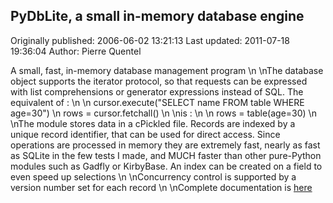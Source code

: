 ## PyDbLite, a small in-memory database engine 
Originally published: 2006-06-02 13:21:13 
Last updated: 2011-07-18 19:36:04 
Author: Pierre Quentel 
 
A small, fast, in-memory database management program\n\nThe database object supports the iterator protocol, so that requests can be expressed with list comprehensions or generator expressions instead of SQL. The equivalent of :\n\n    cursor.execute("SELECT name FROM table WHERE age=30")\n    rows = cursor.fetchall()\n\nis :\n\n    rows = table(age=30)\n\nThe module stores data in a cPickled file. Records are indexed by a unique record identifier, that can be used for direct access. Since operations are processed in memory they are extremely fast, nearly as fast as SQLite in the few tests I made, and MUCH faster than other pure-Python modules such as Gadfly or KirbyBase. An index can be created on a field to even speed up selections\n\nConcurrency control is supported by a version number set for each record\n\nComplete documentation is [here](http://www.pydblite.net)